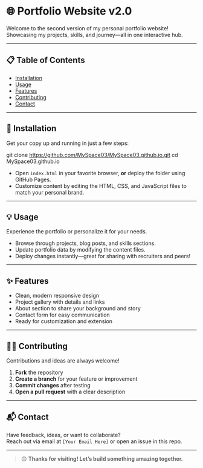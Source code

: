 # 🌐 Portfolio Website v2.0

Welcome to the second version of my personal portfolio website!  
Showcasing my projects, skills, and journey—all in one interactive hub.

---

## 📋 Table of Contents

- [Installation](#installation)
- [Usage](#usage)
- [Features](#features)
- [Contributing](#contributing)
- [Contact](#contact)

---

## 🚀 Installation

Get your copy up and running in just a few steps:

git clone https://github.com/MySpace03/MySpace03.github.io.git
cd MySpace03.github.io


- Open `index.html` in your favorite browser, **or** deploy the folder using GitHub Pages.
- Customize content by editing the HTML, CSS, and JavaScript files to match your personal brand.

---

## 💡 Usage

Experience the portfolio or personalize it for your needs.

- Browse through projects, blog posts, and skills sections.
- Update portfolio data by modifying the content files.
- Deploy changes instantly—great for sharing with recruiters and peers!

---

## ✨ Features

- Clean, modern responsive design
- Project gallery with details and links
- About section to share your background and story
- Contact form for easy communication
- Ready for customization and extension

---

## 👩‍💻 Contributing

Contributions and ideas are always welcome!

1. **Fork** the repository
2. **Create a branch** for your feature or improvement
3. **Commit changes** after testing
4. **Open a pull request** with a clear description

---

## 📬 Contact

Have feedback, ideas, or want to collaborate?  
Reach out via email at `[Your Email Here]` or open an issue in this repo.

---

> 😊 **Thanks for visiting! Let’s build something amazing together.**
